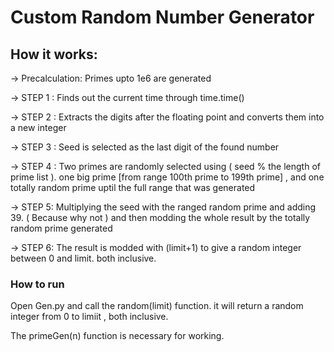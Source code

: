 # Custom Random Number Generator

## How it works:

-> Precalculation: Primes upto 1e6 are generated

-> STEP 1 : Finds out the current time through time.time()

-> STEP 2 : Extracts the digits after the floating point and converts them into a new integer


-> STEP 3 : Seed is selected as the last digit of the found number


-> STEP 4 : Two primes are randomly selected using ( seed % the length of prime list ). one big prime [from range 100th prime to 199th prime] , and one totally random prime uptil the full range that was generated


-> STEP 5: Multiplying the seed with the ranged random prime and adding 39. ( Because why not ) and then modding the whole result by the totally random prime generated


-> STEP 6: The result is modded with (limit+1) to give a random integer between 0 and limit. both inclusive.

### How to run
Open Gen.py and call the random(limit) function. it will return a random integer from 0 to limiit , both inclusive.

The primeGen(n) function is necessary for working.
